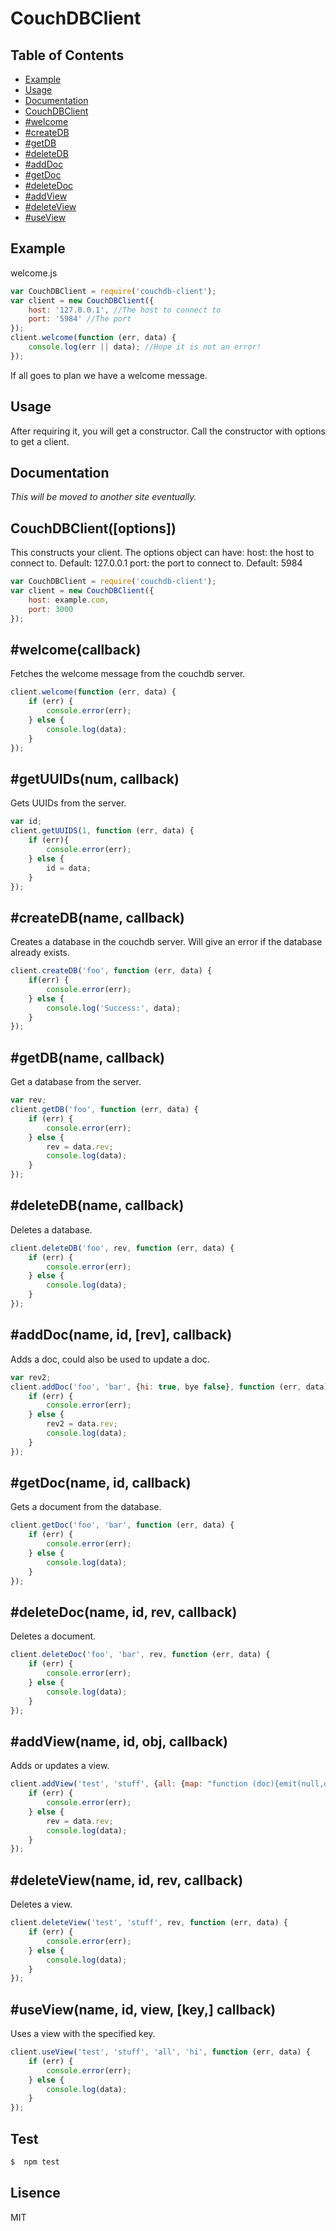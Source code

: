 # CouchDBClient

## Table of Contents
- [Example](#example)
- [Usage](#usage)
- [Documentation](#documentation)
- [CouchDBClient](#couchdbclientoptions)
- [#welcome](#welcomecallback)
- [#createDB](#createdbname-callback)
- [#getDB](#getdbname-callback)
- [#deleteDB](#deletedbname-callback)
- [#addDoc](#adddocname-id-rev-callback)
- [#getDoc](#getdocname-id-callback)
- [#deleteDoc](#deletedocname-id-rev-callback)
- [#addView](#addviewname-id-obj-callback)
- [#deleteView](#deleteviewname-id-rev-callback)
- [#useView](#useviewname-id-view-key-callback)

## Example
welcome.js
```js
var CouchDBClient = require('couchdb-client');
var client = new CouchDBClient({
    host: '127.0.0.1', //The host to connect to
    port: '5984' //The port
});
client.welcome(function (err, data) {
    console.log(err || data); //Hope it is not an error!
});
```
If all goes to plan we have a welcome message.

## Usage
After requiring it, you will get a constructor. Call the constructor with options to get a client.

## Documentation
*This will be moved to another site eventually.*
## CouchDBClient([options])
This constructs your client. The options object can have:
    host: the host to connect to. Default: 127.0.0.1
    port: the port to connect to. Default: 5984
```js
var CouchDBClient = require('couchdb-client');
var client = new CouchDBClient({
    host: example.com,
    port: 3000
});
```
## #welcome(callback)
Fetches the welcome message from the couchdb server.
```js
client.welcome(function (err, data) {
    if (err) {
        console.error(err);
    } else {
        console.log(data);
    }
});
```

## #getUUIDs(num, callback)
Gets UUIDs from the server.
```js
var id;
client.getUUIDS(1, function (err, data) {
    if (err){
        console.error(err);
    } else {
        id = data;
    }
});
```
## #createDB(name, callback)
Creates a database in the couchdb server. Will give an error if the database already exists.
```js
client.createDB('foo', function (err, data) {
    if(err) {
        console.error(err);
    } else {
        console.log('Success:', data);
    }
});
```

## #getDB(name, callback)
Get a database from the server.
```js
var rev;
client.getDB('foo', function (err, data) {
    if (err) {
        console.error(err);
    } else {
        rev = data.rev;
        console.log(data);
    }
});
```

## #deleteDB(name, callback)
Deletes a database.
```js
client.deleteDB('foo', rev, function (err, data) {
    if (err) {
        console.error(err);
    } else {
        console.log(data);
    }
});
```
## #addDoc(name, id, [rev], callback)
Adds a doc, could also be used to update a doc.
```js
var rev2;
client.addDoc('foo', 'bar', {hi: true, bye false}, function (err, data) {
    if (err) {
        console.error(err);
    } else {
        rev2 = data.rev;
        console.log(data);
    }
});
```
## #getDoc(name, id, callback)
Gets a document from the database.
```js
client.getDoc('foo', 'bar', function (err, data) {
    if (err) {
        console.error(err);
    } else {
        console.log(data);
    }
});
```
## #deleteDoc(name, id, rev, callback)
Deletes a document.
```js
client.deleteDoc('foo', 'bar', rev, function (err, data) {
    if (err) {
        console.error(err);
    } else {
        console.log(data);
    }
});
```
## #addView(name, id, obj, callback)
Adds or updates a view.
```js
client.addView('test', 'stuff', {all: {map: "function (doc){emit(null,doc)}"}}, function (err, data) {
    if (err) {
        console.error(err);
    } else {
        rev = data.rev;
        console.log(data);
    }
});
```
## #deleteView(name, id, rev, callback)
Deletes a view.
```js
client.deleteView('test', 'stuff', rev, function (err, data) {
    if (err) {
        console.error(err);
    } else {
        console.log(data);
    }
});
```
## #useView(name, id, view, [key,] callback)
Uses a view with the specified key.
```js
client.useView('test', 'stuff', 'all', 'hi', function (err, data) {
    if (err) {
        console.error(err);
    } else {
        console.log(data);
    }
});
```
## Test
```sh
$  npm test
```

## Lisence
MIT
